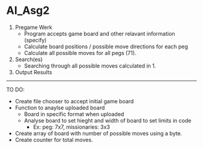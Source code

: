 # AI_Asg2
1. Pregame Werk
    * Program accepts game board and other relavant information (specify)
    * Calculate board positions / possible move directions for each peg
    * Calculate all possible moves for all pegs (71).
2. Search(es)
    * Searching through all possible moves calculated in 1. 
3. Output Results


-----------------------------------------------------------------------------
TO DO: 
  * Create file chooser to accept initial game board
  * Function to anaylse uploaded board
      * Board in specific format when uploaded
      * Analyse board to set hieght and width of board to set limits in code  
          * Ex: peg: 7x7, missionaries: 3x3
  * Create array of board with number of possible moves using a byte. 
  * Create counter for total moves. 
